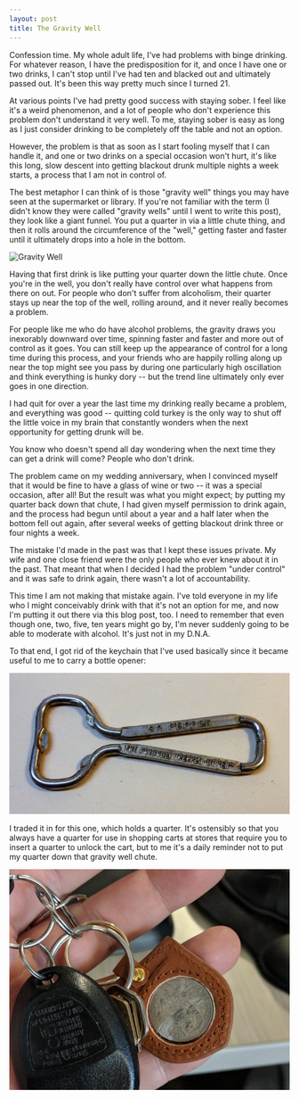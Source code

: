 ```yaml
---
layout: post
title: The Gravity Well
---
```


Confession time. My whole adult life, I've had problems with binge drinking. For whatever reason,
I have the predisposition for it, and once I have one or two drinks, I can't stop until I've had
ten and blacked out and ultimately passed out. It's been this way pretty much since I turned 21.

At various points I've had pretty good success with staying sober. I feel like it's a weird phenomenon,
and a lot of people who don't experience this problem don't understand it very well. To me,
staying sober is easy as long as I just consider drinking to be completely off the table and not an option.

However, the problem is that as soon as I start fooling myself that I can handle it, and one or
two drinks on a special occasion won't hurt, it's like this long, slow descent into getting blackout drunk
multiple nights a week starts, a process that I am not in control of.

The best metaphor I can think of is those "gravity well" things you may have seen at the supermarket or library.
If you're not familiar with the term (I didn't know they were called "gravity wells" until I went to write this post),
they look like a giant funnel. You put a quarter in via a little chute thing, and then it rolls around the circumference
of the "well," getting faster and faster until it ultimately drops into a hole in the bottom.

![Gravity Well](https://raw.githubusercontent.com/bradwestness/bradwestness.github.io/master/content/images/gravity_well.gif)

Having that first drink is like putting your quarter down the little chute. Once you're in the well, you don't
really have control over what happens from there on out. For people who don't suffer from alcoholism, their
quarter stays up near the top of the well, rolling around, and it never really becomes a problem.

For people like me who do have alcohol problems, the gravity draws you inexorably downward over time,
spinning faster and faster and more out of control as it goes. You can still keep up the appearance of control
for a long time during this process, and your friends who are happily rolling along up near the top might see you
pass by during one particularly high oscillation and think everything is hunky dory -- but the trend line ultimately
only ever goes in one direction.

I had quit for over a year the last time my drinking really became a problem, and everything was good -- quitting cold
turkey is the only way to shut off the little voice in my brain that constantly wonders when the next opportunity for
getting drunk will be. 

You know who doesn't spend all day wondering when the next time they can get a drink will come? People who don't drink.

The problem came on my wedding anniversary, when I convinced myself that it would be fine to have a glass of wine
or two -- it was a special occasion, after all! But the result was what you might expect; by putting my quarter back
down that chute, I had given myself permission to drink again, and the process had begun until about a year and a 
half later when the bottom fell out again, after several weeks of getting blackout drink three or four nights a week.

The mistake I'd made in the past was that I kept these issues private. My wife and one close friend were
the only people who ever knew about it in the past. That meant that when I decided I had the problem "under control"
and it was safe to drink again, there wasn't a lot of accountability. 

This time I am not making that mistake again. I've told everyone in my life who I might conceivably drink with that
it's not an option for me, and now I'm putting it out there via this blog post, too. I need to remember that
even though one, two, five, ten years might go by, I'm never suddenly going to be able to moderate with alcohol. It's just not in my D.N.A.

To that end, I got rid of the keychain that I've used basically since it became useful to me to carry a bottle opener:

![Dr Pepper](https://raw.githubusercontent.com/bradwestness/bradwestness.github.io/master/content/images/drpepper.jpg)

I traded it in for this one, which holds a quarter. It's ostensibly so that you always have a quarter for use in
shopping carts at stores that require you to insert a quarter to unlock the cart, but to me it's a daily reminder not
to put my quarter down that gravity well chute.

![Coin Keychain](https://raw.githubusercontent.com/bradwestness/bradwestness.github.io/master/content/images/coin_keychain.jpg)